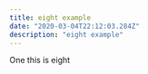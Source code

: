 ```yaml
---
title: eight example
date: "2020-03-04T22:12:03.284Z"
description: "eight example"
---
```


One this is eight